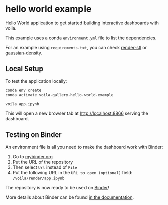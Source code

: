 # hello world example

Hello World application to get started building interactive dashboards with voila.

This example uses a conda `environment.yml` file to list the dependencies.

For an example using `requirements.txt`, you can check [render-stl](https://github.com/voila-gallery/render-stl) or [gaussian-density](https://github.com/voila-gallery/gaussian-density).


## Local Setup


To test the application locally:

```bash
conda env create
conda activate voila-gallery-hello-world-example

voila app.ipynb
```

This will open a new browser tab at [http://localhost:8866](http://localhost:8866) serving the dashboard.


## Testing on Binder


An environment file is all you need to make the dashboard work with Binder:

1. Go to [mybinder.org](https://mybinder.org)
2. Put the URL of the repository
3. Then select `Url` instead of `File`
4. Put the following URL in the `URL to open (optional)` field: `/voila/render/app.ipynb`

The repository is now ready to be used on [Binder](https://mybinder.org)!

More details about Binder can be found [in the documentation](https://mybinder.readthedocs.io/en/latest/introduction.html#preparing-a-repository-for-binder).

